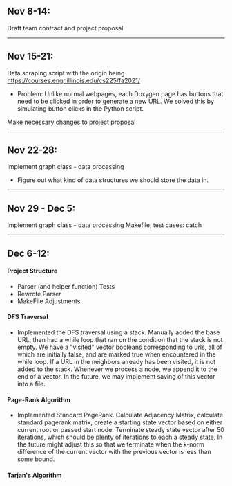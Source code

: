 ## Nov 8-14:

Draft team contract and project proposal

---

## Nov 15-21:

Data scraping script with the origin being https://courses.engr.illinois.edu/cs225/fa2021/

- Problem: Unlike normal webpages, each Doxygen page has buttons that need to be clicked in order to generate a new URL.
  We solved this by simulating button clicks in the Python script.

Make necessary changes to project proposal

---

## Nov 22-28:

Implement graph class - data processing

- Figure out what kind of data structures we should store the data in.

---

## Nov 29 - Dec 5:

Implement graph class - data processing Makefile, test cases: catch

---

## Dec 6-12:

#### Project Structure

- Parser (and helper function) Tests
- Rewrote Parser
- MakeFile Adjustments

#### DFS Traversal

- Implemented the DFS traversal using a stack. Manually added the base URL, then had a while loop that ran on the
  condition that the stack is not empty. We have a "visited" vector booleans corresponding to urls, all of which are
  initially false, and are marked true when encountered in the while loop. If a URL in the neighbors already has been
  visited, it is not added to the stack. Whenever we process a node, we append it to the end of a vector. In the future,
  we may implement saving of this vector into a file.

#### Page-Rank Algorithm

- Implemented Standard PageRank. Calculate Adjacency Matrix, calculate standard pagerank matrix, create a starting state
  vector based on either current root or passed start node. Terminate steady state vector after 50 iterations, which
  should be plenty of iterations to each a steady state. In the future might adjust this so that we terminate when the
  k-norm difference of the current vector with the previous vector is less than some bound.

#### Tarjan's Algorithm
